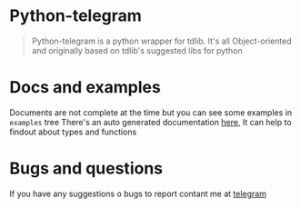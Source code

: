# Python-telegram

> Python-telegram is a python wrapper for tdlib. It's all Object-oriented and originally based on tdlib's suggested libs for python

# Docs and examples

Documents are not complete at the time but you can see some examples in `examples` tree
There's an auto generated documentation [here](https://pytelegram.readthedocs.io), It can help to findout about types and functions

# Bugs and questions

If you have any suggestions o bugs to report contant me at [telegram](https://t.me/Amir_h)
